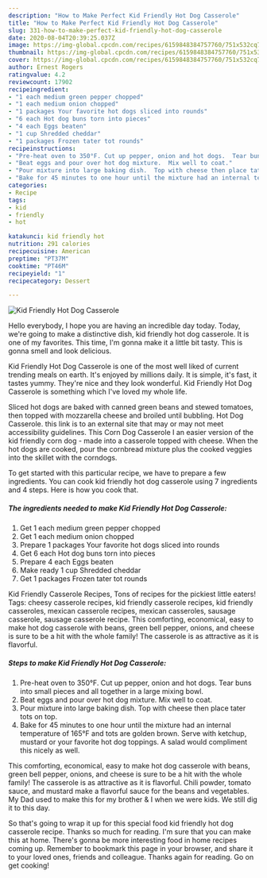 ```yaml
---
description: "How to Make Perfect Kid Friendly Hot Dog Casserole"
title: "How to Make Perfect Kid Friendly Hot Dog Casserole"
slug: 331-how-to-make-perfect-kid-friendly-hot-dog-casserole
date: 2020-08-04T20:39:25.037Z
image: https://img-global.cpcdn.com/recipes/6159848384757760/751x532cq70/kid-friendly-hot-dog-casserole-recipe-main-photo.jpg
thumbnail: https://img-global.cpcdn.com/recipes/6159848384757760/751x532cq70/kid-friendly-hot-dog-casserole-recipe-main-photo.jpg
cover: https://img-global.cpcdn.com/recipes/6159848384757760/751x532cq70/kid-friendly-hot-dog-casserole-recipe-main-photo.jpg
author: Ernest Rogers
ratingvalue: 4.2
reviewcount: 17902
recipeingredient:
- "1 each medium green pepper chopped"
- "1 each medium onion chopped"
- "1 packages Your favorite hot dogs sliced into rounds"
- "6 each Hot dog buns torn into pieces"
- "4 each Eggs beaten"
- "1 cup Shredded cheddar"
- "1 packages Frozen tater tot rounds"
recipeinstructions:
- "Pre-heat oven to 350°F. Cut up pepper, onion and hot dogs.  Tear buns into small pieces and all together in a large mixing bowl."
- "Beat eggs and pour over hot dog mixture.  Mix well to coat."
- "Pour mixture into large baking dish.  Top with cheese then place tater tots on top."
- "Bake for 45 minutes to one hour until the mixture had an internal temperature of 165°F and tots are golden brown.  Serve with ketchup, mustard or your favorite hot dog toppings.  A salad would compliment this nicely as well."
categories:
- Recipe
tags:
- kid
- friendly
- hot

katakunci: kid friendly hot 
nutrition: 291 calories
recipecuisine: American
preptime: "PT37M"
cooktime: "PT46M"
recipeyield: "1"
recipecategory: Dessert

---
```



![Kid Friendly Hot Dog Casserole](https://img-global.cpcdn.com/recipes/6159848384757760/751x532cq70/kid-friendly-hot-dog-casserole-recipe-main-photo.jpg)

Hello everybody, I hope you are having an incredible day today. Today, we're going to make a distinctive dish, kid friendly hot dog casserole. It is one of my favorites. This time, I'm gonna make it a little bit tasty. This is gonna smell and look delicious.

Kid Friendly Hot Dog Casserole is one of the most well liked of current trending meals on earth. It's enjoyed by millions daily. It is simple, it's fast, it tastes yummy. They're nice and they look wonderful. Kid Friendly Hot Dog Casserole is something which I've loved my whole life.

Sliced hot dogs are baked with canned green beans and stewed tomatoes, then topped with mozzarella cheese and broiled until bubbling. Hot Dog Casserole. this link is to an external site that may or may not meet accessibility guidelines. This Corn Dog Casserole I an easier version of the kid friendly corn dog - made into a casserole topped with cheese. When the hot dogs are cooked, pour the cornbread mixture plus the cooked veggies into the skillet with the corndogs.


To get started with this particular recipe, we have to prepare a few ingredients. You can cook kid friendly hot dog casserole using 7 ingredients and 4 steps. Here is how you cook that.

<!--inarticleads1-->

##### The ingredients needed to make Kid Friendly Hot Dog Casserole:

1. Get 1 each medium green pepper chopped
1. Get 1 each medium onion chopped
1. Prepare 1 packages Your favorite hot dogs sliced into rounds
1. Get 6 each Hot dog buns torn into pieces
1. Prepare 4 each Eggs beaten
1. Make ready 1 cup Shredded cheddar
1. Get 1 packages Frozen tater tot rounds


Kid Friendly Casserole Recipes, Tons of recipes for the pickiest little eaters! Tags: cheesy casserole recipes, kid friendly casserole recipes, kid friendly casseroles, mexican casserole recipes, mexican casseroles, sausage casserole, sausage casserole recipe. This comforting, economical, easy to make hot dog casserole with beans, green bell pepper, onions, and cheese is sure to be a hit with the whole family! The casserole is as attractive as it is flavorful. 

<!--inarticleads2-->

##### Steps to make Kid Friendly Hot Dog Casserole:

1. Pre-heat oven to 350°F. Cut up pepper, onion and hot dogs.  Tear buns into small pieces and all together in a large mixing bowl.
1. Beat eggs and pour over hot dog mixture.  Mix well to coat.
1. Pour mixture into large baking dish.  Top with cheese then place tater tots on top.
1. Bake for 45 minutes to one hour until the mixture had an internal temperature of 165°F and tots are golden brown.  Serve with ketchup, mustard or your favorite hot dog toppings.  A salad would compliment this nicely as well.


This comforting, economical, easy to make hot dog casserole with beans, green bell pepper, onions, and cheese is sure to be a hit with the whole family! The casserole is as attractive as it is flavorful. Chili powder, tomato sauce, and mustard make a flavorful sauce for the beans and vegetables. My Dad used to make this for my brother &amp; I when we were kids. We still dig it to this day. 

So that's going to wrap it up for this special food kid friendly hot dog casserole recipe. Thanks so much for reading. I'm sure that you can make this at home. There's gonna be more interesting food in home recipes coming up. Remember to bookmark this page in your browser, and share it to your loved ones, friends and colleague. Thanks again for reading. Go on get cooking!
